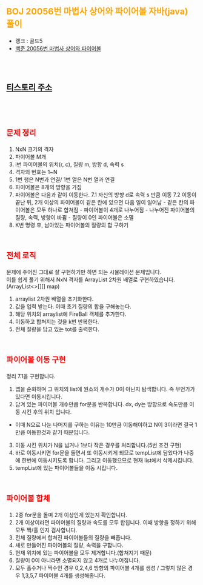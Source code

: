 # <span style="color:orange; font-size:17pt; font-weight:bold">BOJ 20056번 마법사 상어와 파이어볼 자바(java)  풀이</span>
- 랭크 : 골드5
- [백준 20056번 마법사 상어와 파이어볼](https://www.acmicpc.net/problem/20056)

<br><br>

## [티스토리 주소](https://hoho325.tistory.com/)
<br><br>

# <span style="color: red; font-size:15pt">문제 정리</span>
1. NxN 크기의 격자
2. 파이어볼 M개
3. i번 파이어볼의 위치(r, c), 질량 m, 방향 d, 속력 s
4. 격자의 번호는 1~N
5. 1번 행은 N번과 연결/ 1번 열은 N번 열과 연결
6. 파이어볼은 8개의 방향을 가짐
7. 파이어볼은 다음과 같이 이동한다.
    7.1 자신의 방향 d로 속력 s 만큼 이동
    7.2 이동이 끝난 뒤, 2개 이상의 파이어볼이 같은 칸에 있으면 다음 일이 일어남
        - 같은 칸의 파이어볼은 모두 하나로 합쳐짐
        - 파이어볼이 4개로 나누어짐
        - 나누어진 파이어볼의 질량, 속력, 방향이 바뀜
        - 질량이 0인 파이어볼은 소멸
8. K번 명령 후, 남아있는 파이어볼의 질량의 합 구하기
<br><br>


# <span style="color: red; font-size:15pt">전체 로직</span>
문제에 주어진 그대로 잘 구현하기만 하면 되는 시뮬레이션 문제입니다.  
이를 쉽게 풀기 위해서 NxN 격자를 ArrayList 2차원 배열로 구현하였습니다.(ArrayList<>[][] map)  
1. arraylist 2차원 배열을 초기화한다.
2. 값을 입력 받는다. 이때 초기 질량의 합을 구해놓는다.
3. 해당 위치의 arraylist에 FireBall 객체를 추가한다.
4. 이동하고 합쳐지는 것을 k번 반복한다.
5. 전체 질량을 담고 있는 tot를 출력한다.
<br><br>

# <span style="color: red; font-size:15pt">파이어볼 이동 구현</span>
정리 7.1을 구현합니다.
1. 맵을 순회하며 그 위치의 list에 원소의 개수가 0이 아닌지 탐색합니다. 즉 무언가가 있다면 이동시킵니다.
2. 담겨 있는 파이어볼 개수만큼 for문을 반복합니다. dx, dy는 방향으로 속도만큼 이동 시킨 후의 위치 입니다.
- 이때 N으로 나눈 나머지를 구하는 이유는 10만큼 이동해야하고 N이 3이라면 결국 1만큼 이동한것과 같기 때문입니다.
3. 이동 시킨 위치가 N을 넘거나 1보다 작은 경우를 처리합니다.(5번 조건 구현)
4. 바로 이동시키면 for문을 돌면서 또 이동시키게 되므로 tempList에 담았다가 나중에 한번에 이동시키도록 합니다. 그리고 이동했으므로 현재 list에서 삭제시킵니다.
5. tempList에 있는 파이어볼들을 이동 시킵니다.
<br><br>

# <span style="color: red; font-size:15pt">파이어볼 합체</span>
1. 2중 for문을 돌며 2개 이상인게 있는지 확인합니다.
2. 2개 이상이라면 파이어볼의 질량과 속도를 모두 합칩니다. 이때 방향을 정하기 위해 모두 짝/홀 인지 검사합니다.
3. 전체 질량에서 합쳐진 파이어볼들의 질량을 빼줍니다.
4. 새로 만들어진 파이어볼의 질량, 속력을 구합니다.
5. 현재 위치에 있는 파이어볼을 모두 제거합니다.(합쳐지기 때문)
6. 질량이 0이 아니라면 소멸되지 않고 4개로 나누어집니다.
7. 모두 홀수거나 짝수인 경우 0,2,4,6 방향의 파이어볼 4개를 생성 / 그렇지 않은 경우 1,3,5,7 파이어볼 4개를 생성해줍니다.
<br><br>